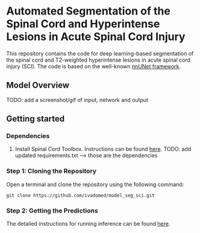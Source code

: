 # Automated Segmentation of the Spinal Cord and Hyperintense Lesions in Acute Spinal Cord Injury

This repository contains the code for deep learning-based segmentation of the spinal cord and T2-weighted hyperintense lesions in acute spinal cord injury (SCI). The code is based on the well-known [nnUNet framework](https://github.com/MIC-DKFZ/nnUNet).


## Model Overview

TODO: add a screenshot/gif of input, network and output


## Getting started

### Dependencies

1. Install Spinal Cord Toolbox. Instructions can be found [here](https://spinalcordtoolbox.com/user_section/installation.html). 
TODO: add updated requirements.txt --> those are the dependencies


### Step 1: Cloning the Repository

Open a terminal and clone the repository using the following command:

~~~
git clone https://github.com/ivadomed/model_seg_sci.git
~~~
 
### Step 2: Getting the Predictions

The detailed instructions for running inference can be found [here](packaging/README.md).


